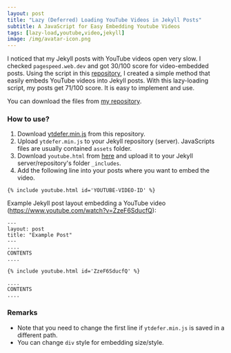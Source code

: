 ```yaml
---
layout: post
title: "Lazy (Deferred) Loading YouTube Videos in Jekyll Posts"
subtitle: A JavaScript for Easy Embedding Youtube Videos 
tags: [lazy-load,youtube,video,jekyll]
image: /img/avatar-icon.png
---
```


I noticed that my Jekyll posts with YouTube videos open very slow. I checked `pagespeed.web.dev` and got 30/100 score for video-embedded posts. Using the script in this [repository](https://github.com/groupboard/ytdefer), I created a simple method that easily embeds YouTube videos into Jekyll posts. With this lazy-loading script, my posts get 71/100 score. It is easy to implement and use. 

You can download the files from [my repository](https://github.com/alfurka/jekyll-embed-youtube-lazy-load). 

### How to use?

1. Download [ytdefer.min.js](https://github.com/alfurka/jekyll-embed-youtube-lazy-load/blob/main/ytdefer.min.js) from this repository. 
2. Upload `ytdefer.min.js` to your Jekyll repository (server). JavaScripts files are usually contained `assets` folder.  
3. Download `youtube.html` from [here](https://github.com/alfurka/jekyll-embed-youtube-lazy-load) and upload it to your Jekyll server/repository's folder `_includes`. 
4. Add the following line into your posts where you want to embed the video. 

```
{% include youtube.html id='YOUTUBE-VIDEO-ID' %}
```

Example Jekyll post layout embedding a YouTube video (https://www.youtube.com/watch?v=ZzeF6SducfQ):

```
---
layout: post
title: "Example Post"
---
....
CONTENTS 
....

{% include youtube.html id='ZzeF6SducfQ' %}

....
CONTENTS 
....
```

### Remarks 
- Note that you need to change the first line if `ytdefer.min.js` is saved in a different path.
- You can change `div` style for embedding size/style.
